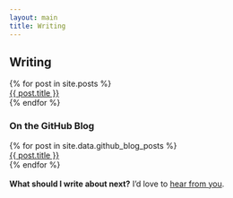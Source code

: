 ```yaml
---
layout: main
title: Writing
---
```


## Writing

<div class="article-index">
{% for post in site.posts %}
  <div class="article-summary">
    <a href="{{ post.url }}">{{ post.title }}</a>
  </div>
{% endfor %}
</div>

### On the GitHub Blog

<div class="article-index">
{% for post in site.data.github_blog_posts %}
  <div class="article-summary">
    <a href="{{ post.url }}">{{ post.title }}</a>
  </div>
{% endfor %}
</div>

<div class="align-center">
  <br/>
  <strong>What should I write about next?</strong> I’d love to <a href="mailto:{{ site.author.email }}">hear from you</a>.
</div>
